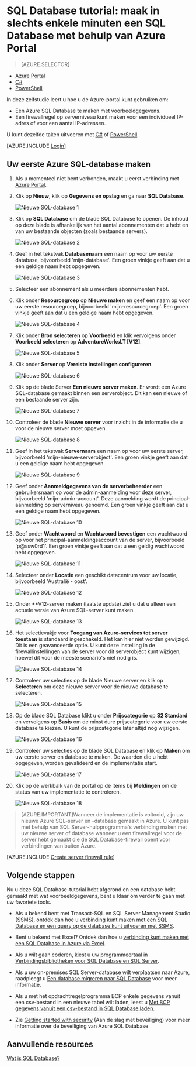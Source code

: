 <properties
    pageTitle="SQL Database tutorial: een SQL database maken | Microsoft Azure"
    description="Informatie over het instellen van een logische SQL Database-server, een serverfirewallregel, een SQL Database en voorbeeldgegevens. Lees ook hoe u verbinding met clienthulpprogramma's maakt, gebruikers configureert en een databasefirewallregel instelt."
    keywords="zelfstudie over sql-database, een sql-database maken"
    services="sql-database"
    documentationCenter=""
    authors="CarlRabeler"
    manager="jhubbard"
    editor=""/>


<tags
    ms.service="sql-database"
    ms.workload="data-management"
    ms.tgt_pltfrm="na"
    ms.devlang="na"
    ms.topic="hero-article"
    ms.date="09/07/2016"
    ms.author="carlrab"/>



# SQL Database tutorial: maak in slechts enkele minuten een SQL Database met behulp van Azure Portal

> [AZURE.SELECTOR]
- [Azure Portal](sql-database-get-started.md)
- [C#](sql-database-get-started-csharp.md)
- [PowerShell](sql-database-get-started-powershell.md)

In deze zelfstudie leert u hoe u de Azure-portal kunt gebruiken om:

- Een Azure SQL Database te maken met voorbeeldgegevens.
- Een firewallregel op serverniveau kunt maken voor een individueel IP-adres of voor een aantal IP-adressen.

U kunt dezelfde taken uitvoeren met [C#](sql-database-get-started-csharp.md) of [PowerShell](sql-database-get-started-powershell.md).

[AZURE.INCLUDE [Login](../../includes/azure-getting-started-portal-login.md)]

<a name="create-logical-server-bk"></a>

## Uw eerste Azure SQL-database maken 

1. Als u momenteel niet bent verbonden, maakt u eerst verbinding met [Azure Portal](http://portal.azure.com).
2. Klik op **Nieuw**, klik op **Gegevens en opslag** en ga naar **SQL Database**.

    ![Nieuwe SQL-database 1](./media/sql-database-get-started/sql-database-new-database-1.png)

3. Klik op **SQL Database** om de blade SQL Database te openen. De inhoud op deze blade is afhankelijk van het aantal abonnementen dat u hebt en van uw bestaande objecten (zoals bestaande servers).

    ![Nieuwe SQL-database 2](./media/sql-database-get-started/sql-database-new-database-2.png)

4. Geef in het tekstvak **Databasenaam** een naam op voor uw eerste database, bijvoorbeeld 'mijn-database'. Een groen vinkje geeft aan dat u een geldige naam hebt opgegeven.

    ![Nieuwe SQL-database 3](./media/sql-database-get-started/sql-database-new-database-3.png)

5. Selecteer een abonnement als u meerdere abonnementen hebt.
6. Klik onder **Resourcegroep** op **Nieuwe maken** en geef een naam op voor uw eerste resourcegroep, bijvoorbeeld 'mijn-resourcegroep'. Een groen vinkje geeft aan dat u een geldige naam hebt opgegeven.

    ![Nieuwe SQL-database 4](./media/sql-database-get-started/sql-database-new-database-4.png)

7. Klik onder **Bron selecteren** op **Voorbeeld** en klik vervolgens onder **Voorbeeld selecteren** op **AdventureWorksLT [V12]**.

    ![Nieuwe SQL-database 5](./media/sql-database-get-started/sql-database-new-database-5.png)

8. Klik onder **Server** op **Vereiste instellingen configureren**.

    ![Nieuwe SQL-database 6](./media/sql-database-get-started/sql-database-new-database-6.png)

9. Klik op de blade Server **Een nieuwe server maken**. Er wordt een Azure SQL-database gemaakt binnen een serverobject. Dit kan een nieuwe of een bestaande server zijn.

    ![Nieuwe SQL-database 7](./media/sql-database-get-started/sql-database-new-database-7.png)

10. Controleer de blade **Nieuwe server** voor inzicht in de informatie die u voor de nieuwe server moet opgeven.

    ![Nieuwe SQL-database 8](./media/sql-database-get-started/sql-database-new-database-8.png)

11. Geef in het tekstvak **Servernaam** een naam op voor uw eerste server, bijvoorbeeld 'mijn-nieuwe-serverobject'. Een groen vinkje geeft aan dat u een geldige naam hebt opgegeven.

    ![Nieuwe SQL-database 9](./media/sql-database-get-started/sql-database-new-database-9.png)
 
12. Geef onder **Aanmeldgegevens van de serverbeheerder** een gebruikersnaam op voor de admin-aanmelding voor deze server, bijvoorbeeld 'mijn-admin-account'. Deze aanmelding wordt de principal-aanmelding op serverniveau genoemd. Een groen vinkje geeft aan dat u een geldige naam hebt opgegeven.

    ![Nieuwe SQL-database 10](./media/sql-database-get-started/sql-database-new-database-10.png)

13. Geef onder **Wachtwoord** en **Wachtwoord bevestigen** een wachtwoord op voor het principal-aanmeldingsaccount van de server, bijvoorbeeld 'p@ssw0rd1'. Een groen vinkje geeft aan dat u een geldig wachtwoord hebt opgegeven.

    ![Nieuwe SQL-database 11](./media/sql-database-get-started/sql-database-new-database-11.png)
 
14. Selecteer onder **Locatie** een geschikt datacentrum voor uw locatie, bijvoorbeeld 'Australië - oost'.

    ![Nieuwe SQL-database 12](./media/sql-database-get-started/sql-database-new-database-12.png)

15. Onder **V12-server maken (laatste update) ziet u dat u alleen een actuele versie van Azure SQL-server kunt maken.

    ![Nieuwe SQL-database 13](./media/sql-database-get-started/sql-database-new-database-13.png)

16. Het selectievakje voor **Toegang van Azure-services tot server toestaan** is standaard ingeschakeld. Het kan hier niet worden gewijzigd. Dit is een geavanceerde optie. U kunt deze instelling in de firewallinstellingen van de server voor dit serverobject kunt wijzigen, hoewel dit voor de meeste scenario's niet nodig is.

    ![Nieuwe SQL-database 14](./media/sql-database-get-started/sql-database-new-database-14.png)

17. Controleer uw selecties op de blade Nieuwe server en klik op **Selecteren** om deze nieuwe server voor de nieuwe database te selecteren.

    ![Nieuwe SQL-database 15](./media/sql-database-get-started/sql-database-new-database-15.png)

18. Op de blade SQL Database klikt u onder **Prijscategorie** op **S2 Standard** en vervolgens op **Basis** om de minst dure prijscategorie voor uw eerste database te kiezen. U kunt de prijscategorie later altijd nog wijzigen.

    ![Nieuwe SQL-database 16](./media/sql-database-get-started/sql-database-new-database-16.png)

19. Controleer uw selecties op de blade SQL Database en klik op **Maken** om uw eerste server en database te maken. De waarden die u hebt opgegeven, worden gevalideerd en de implementatie start.

    ![Nieuwe SQL-database 17](./media/sql-database-get-started/sql-database-new-database-17.png)

20. Klik op de werkbalk van de portal op de items bij **Meldingen** om de status van uw implementatie te controleren.

    ![Nieuwe SQL-database 18](./media/sql-database-get-started/sql-database-new-database-18.png)

>[AZURE.IMPORTANT]Wanneer de implementatie is voltooid, zijn uw nieuwe Azure SQL-server en -database gemaakt in Azure. U kunt pas met behulp van SQL Server-hulpprogramma's verbinding maken met uw nieuwe server of database wanneer u een firewallregel voor de server hebt gemaakt die de SQL Database-firewall opent voor verbindingen van buiten Azure.

[AZURE.INCLUDE [Create server firewall rule](../../includes/sql-database-create-new-server-firewall-portal.md)]

## Volgende stappen
Nu u deze SQL Database-tutorial hebt afgerond en een database hebt gemaakt met wat voorbeeldgegevens, bent u klaar om verder te gaan met uw favoriete tools.

- Als u bekend bent met Transact-SQL en SQL Server Management Studio (SSMS), ontdek dan hoe u [verbinding kunt maken met een SQL Database en een query op de database kunt uitvoeren met SSMS](sql-database-connect-query-ssms.md).

- Bent u bekend met Excel? Ontdek dan hoe u [verbinding kunt maken met een SQL Database in Azure via Excel](sql-database-connect-excel.md).

- Als u wilt gaan coderen, kiest u uw programmeertaal in [Verbindingsbibliotheken voor SQL Database en SQL Server](sql-database-libraries.md).

- Als u uw on-premises SQL Server-database wilt verplaatsen naar Azure, raadpleegt u [Een database migreren naar SQL Database](sql-database-cloud-migrate.md) voor meer informatie.

- Als u met het opdrachtregelprogramma BCP enkele gegevens vanuit een csv-bestand in een nieuwe tabel wilt laden, leest u [Met BCP gegevens vanuit een csv-bestand in SQL Database laden](sql-database-load-from-csv-with-bcp.md).

- Zie [Getting started with security](sql-database-get-started-security.md) (Aan de slag met beveiliging) voor meer informatie over de beveiliging van Azure SQL Database


## Aanvullende resources

[Wat is SQL Database?](sql-database-technical-overview.md)



<!---HONumber=Sep16_HO3-->


